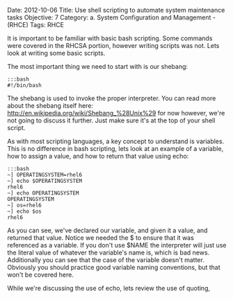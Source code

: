 Date: 2012-10-06
Title: Use shell scripting to automate system maintenance tasks
Objective: 7
Category: a. System Configuration and Management - (RHCE)
Tags: RHCE

It is important to be familiar with basic bash scripting. Some commands were covered in the RHCSA portion, however writing scripts was not. Lets look at writing some basic scripts.

The most important thing we need to start with is our shebang:

    :::bash
    #!/bin/bash

The shebang is used to invoke the proper interpreter. You can read more about the shebang itself here: http://en.wikipedia.org/wiki/Shebang_%28Unix%29 for now however, we're not going to discuss it further. Just make sure it's at the top of your shell script.

As with most scripting languages, a key concept to understand is variables. This is no difference in bash scripting, lets look at an example of a variable, how to assign a value, and how to return that value using echo:


    :::bash
    ~] OPERATINGSYSTEM=rhel6
    ~] echo $OPERATINGSYSTEM
    rhel6
    ~] echo OPERATINGSYSTEM
    OPERATINGSYSTEM
    ~] os=rhel6
    ~] echo $os
    rhel6


As you can see, we've declared our variable, and given it a value, and returned that value. Notice we needed the $ to ensure that it was referenced as a variable. If you don't use $NAME the interpreter will just use the literal value of whatever the variable's name is, which is bad news. Additionally you can see that the case of the variable doesn't matter. Obviously you should practice good variable naming conventions, but that won't be covered here.

While we're discussing the use of echo, lets review the use of quoting,

